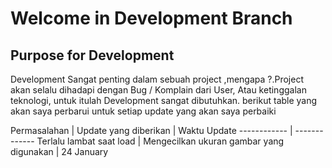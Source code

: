 # Welcome in Development Branch
## Purpose for Development
Development Sangat penting dalam sebuah project ,mengapa ?.Project akan selalu dihadapi dengan Bug / Komplain dari User, Atau ketinggalan teknologi, untuk itulah Development sangat dibutuhkan. berikut table yang akan saya perbarui untuk setiap update yang akan saya perbaiki

Permasalahan | Update yang diberikan | Waktu Update
------------ | -------------
Terlalu lambat saat load | Mengecilkan ukuran gambar yang digunakan | 24 January 

